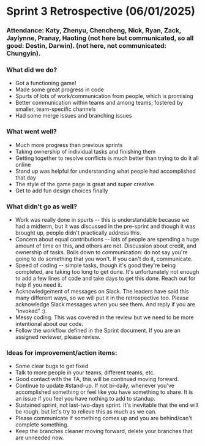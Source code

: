 # Sprint 3 Retrospective (06/01/2025)

### Attendance: Katy, Zhenyu, Chencheng, Nick, Ryan, Zack, Jaylynne, Pranay, Haoting (not here but communicated, so all good: Destin, Darwin). (not here, not communicated: Chungyin).


### What did we do? 
- Got a functioning game!
- Made some great progress in code
- Spurts of lots of work/communication from people, which is promising
- Better communication within teams and among teams; fostered by smaller, team-specific channels
- Had some merge issues and branching issues


### What went well?
- Much more progress than previous sprints
- Taking ownership of individual tasks and finishing them
- Getting together to resolve conflicts is much better than trying to do it all online
- Stand up was helpful for understanding what people had accomplished that day
- The style of the game page is great and super creative
- Get to add fun design choices finally


### What didn’t go as well? 
- Work was really done in spurts -- this is understandable because we had a midterm, but it was discussed in the pre-sprint and though it was brought up, people didn't practically address this.
- Concern about equal contributions -- lots of people are spending a huge amount of time on this, and others are not. Discussion about credit, and ownership of tasks. Boils down to communication: do not say you're going to do something that you won't. If you can't do it, communicate.
- Speed of coding -- simple tasks, though it's good they're being completed, are taking too long to get done. It's unfortunately not enough to add a few lines of code and take days to get this done. Reach out for help if you need it.
- Acknowledgement of messages on Slack. The leaders have said this many different ways, so we will put it in the retrospective too. Please acknowledge Slack messages when you see them. And reply if you are "invoked" :).
- Messy coding. This was covered in the review but we need to be more intentional about our code.
- Follow the workflow defined in the Sprint document. If you are an assigned reviewer, please review.  


### Ideas for improvement/action items:
- Some clear bugs to get fixed
- Talk to more people in your teams, different teams, etc.
- Good contact with the TA, this will be continued moving forward.
- Continue to update #stand-up. If not bi-daily, whenever you've accomplished something or feel like you have something to share. It is an issue if you feel you have nothing to add to standup.
- Sustained sprint, not last-two-days sprint. It's inevitable that the end will be rough, but let's try to relieve this as much as we can.
- Please communicate if something comes up and you are behind/can't complete something.
- Keep the branches cleaner moving forward, delete your branches that are unneeded now. 
